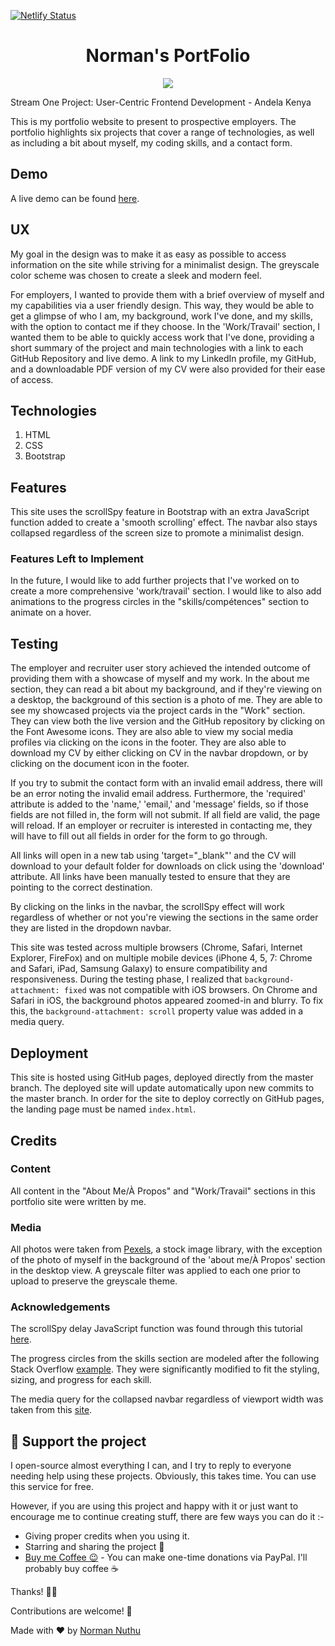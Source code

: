 [![Netlify Status](https://api.netlify.com/api/v1/badges/091e3283-acbf-4f4b-801e-388d938d7e7e/deploy-status)](https://app.netlify.com/sites/normannuthu/deploys)

<h1 align="center"> Norman's PortFolio </h1>
<div align="center">
  
  <img src="https://github.com/GypsyTheDj/My-PortFolio/blob/master/assets/images/myportfoliogif.gif">
  
</div>

Stream One Project: User-Centric Frontend Development - Andela Kenya

This is my portfolio website to present to prospective employers. The portfolio highlights six projects that cover a range of technologies, as well as including a bit about myself, my coding skills, and a contact form.

## Demo

A live demo can be found [here](https://normannuthu.netlify.app).

## UX

My goal in the design was to make it as easy as possible to access information on the site while striving for a minimalist design. The greyscale color scheme was chosen to create a sleek and modern feel.

For employers, I wanted to provide them with a brief overview of myself and my capabilities via a user friendly design. This way, they would be able to get a glimpse of who I am, my background, work I've done, and my skills, with the option to contact me if they choose. In the 'Work/Travail' section, I wanted them to be able to quickly access work that I've done, providing a short summary of the project and main technologies with a link to each GitHub Repository and live demo. A link to my LinkedIn profile, my GitHub, and a downloadable PDF version of my CV were also provided for their ease of access.

## Technologies

1. HTML
2. CSS
3. Bootstrap

## Features

This site uses the scrollSpy feature in Bootstrap with an extra JavaScript function added to create a 'smooth scrolling' effect. The navbar also stays collapsed regardless of the screen size to promote a minimalist design.

### Features Left to Implement

In the future, I would like to add further projects that I've worked on to create a more comprehensive 'work/travail' section. I would like to also add animations to the progress circles in the "skills/compétences" section to animate on a hover.

## Testing

The employer and recruiter user story achieved the intended outcome of providing them with a showcase of myself and my work. In the about me section, they can read a bit about my background, and if they're viewing on a desktop, the background of this section is a photo of me. They are able to see my showcased projects via the project cards in the "Work" section. They can view both the live version and the GitHub repository by clicking on the Font Awesome icons. They are also able to view my social media profiles via clicking on the icons in the footer. They are also able to download my CV by either clicking on CV in the navbar dropdown, or by clicking on the document icon in the footer.

If you try to submit the contact form with an invalid email address, there will be an error noting the invalid email address. Furthermore, the 'required' attribute is added to the 'name,' 'email,' and 'message' fields, so if those fields are not filled in, the form will not submit. If all field are valid, the page will reload. If an employer or recruiter is interested in contacting me, they will have to fill out all fields in order for the form to go through.

All links will open in a new tab using 'target="\_blank"' and the CV will download to your default folder for downloads on click using the 'download' attribute. All links have been manually tested to ensure that they are pointing to the correct destination.

By clicking on the links in the navbar, the scrollSpy effect will work regardless of whether or not you're viewing the sections in the same order they are listed in the dropdown navbar.

This site was tested across multiple browsers (Chrome, Safari, Internet Explorer, FireFox) and on multiple mobile devices (iPhone 4, 5, 7: Chrome and Safari, iPad, Samsung Galaxy) to ensure compatibility and responsiveness. During the testing phase, I realized that `background-attachment: fixed` was not compatible with iOS browsers. On Chrome and Safari in iOS, the background photos appeared zoomed-in and blurry. To fix this, the `background-attachment: scroll` property value was added in a media query.

## Deployment

This site is hosted using GitHub pages, deployed directly from the master branch. The deployed site will update automatically upon new commits to the master branch. In order for the site to deploy correctly on GitHub pages, the landing page must be named `index.html`.

## Credits

### Content

All content in the "About Me/À Propos" and "Work/Travail" sections in this portfolio site were written by me.

### Media

All photos were taken from [Pexels](https://www.pexels.com/), a stock image library, with the exception of the photo of myself in the background of the 'about me/À Propos' section in the desktop view. A greyscale filter was applied to each one prior to upload to preserve the greyscale theme.

### Acknowledgements

The scrollSpy delay JavaScript function was found through this tutorial [here](https://www.abeautifulsite.net/smoothly-scroll-to-an-element-without-a-jquery-plugin-2).

The progress circles from the skills section are modeled after the following Stack Overflow [example](https://stackoverflow.com/questions/14222138/css-progress-circle). They were significantly modified to fit the styling, sizing, and progress for each skill.

The media query for the collapsed navbar regardless of viewport width was taken from this [site](https://www.codeply.com/go/iaM1zcNsQB/bootstrap-navbar-always-collapsed).

## :sparkling_heart: Support the project

I open-source almost everything I can, and I try to reply to everyone needing help using these projects. Obviously,
this takes time. You can use this service for free.

However, if you are using this project and happy with it or just want to encourage me to continue creating stuff, there are few ways you can do it :-

- Giving proper credits when you using it.
- Starring and sharing the project :rocket:
- [Buy me Coffee 😉](https://www.paypal.com/donate?hosted_button_id=BM99ZF52TE97E) - You can make one-time donations via PayPal. I'll probably buy coffee :coffee:

Thanks! 🙏🏾

Contributions are welcome! 🎉

Made with :heart: by [Norman Nuthu](https://github.com/GypsyTheDj)
